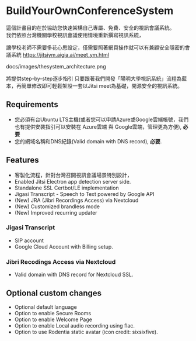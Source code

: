# BuildYourOwnConferenceSystem
這個計畫目的在於協助您快速架構自己專屬、免費、安全的視訊會議系統。<br>
我們依照台灣機關學校視訊會議使用情境重新撰寫視訊系統，

讓學校老師不需要多花心思設定，僅需要照著網頁操作就可以有兼顧安全隱密的會議系統
https://jitsiym.aigia.ai/meet_ym.html


docs/images/thesystem_architecture.png

將提供step-by-step逐步指引
只要跟著我們開發「陽明大學視訊系統」流程為藍本，再簡單修改即可輕鬆架設一套以Jitsi meet為基礎，開源安全的視訊系統。

## Requirements
* 您必須有台Ubuntu LTS主機(或者您可以申請Azure或Google雲端帳號，我們也有提供安裝指引可以安裝在 Azure雲端 與 Google雲端，管理更為方便), **必要**
* 您的網域名稱和DNS紀錄(Valid domain with DNS record), **必要**.

## Features
* 客製化流程，針對台灣召開視訊會議場景特別設計，
* Enabled Jitsi Electron app detection server side.
* Standalone SSL Certbot/LE implementation
* Jigasi Transcript - Speech to Text powered by Google API
* (New) JRA (Jibri Recordings Access) via Nextcloud
* (New) Customized brandless mode
* (New) Improved recurring updater

### Jigasi Transcript
* SIP account
* Google Cloud Account with Billing setup.

### Jibri Recodings Access via Nextcloud
* Valid domain with DNS record for Nextcloud SSL.

## Optional custom changes
* Optional default language
* Option to enable Secure Rooms
* Option to enable Welcome Page
* Option to enable Local audio recording using flac.
* Option to use Rodentia static avatar (icon credit: sixsixfive).
